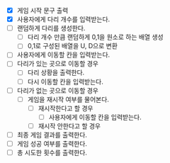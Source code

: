 - [X] 게임 시작 문구 출력
- [X] 사용자에게 다리 개수를 입력받는다.
- [ ] 랜덤하게 다리를 생성한다.
  - [ ] 다리 개수 만큼 랜덤하게 0,1을 원소로 하는 배열 생성
  - [ ] 0,1로 구성된 배열을 U, D으로 변환
- [ ] 사용자에게 이동할 칸을 입력받는다.
- [ ] 다리가 있는 곳으로 이동할 경우
  - [ ] 다리 상황을 출력한다.
  - [ ] 다시 이동할 칸을 입력받는다.
- [ ] 다리가 없는 곳으로 이동할 경우
  - [ ] 게임을 재시작 여부를 물어본다.
    - [ ] 재시작한다고 할 경우
      - [ ] 사용자에게 이동할 칸을 입력받는다.
    - [ ] 재시작 안한다고 할 경우
- [ ] 최종 게임 결과를 출력한다.
- [ ] 게임 성공 여부를 출력한다.
- [ ] 총 시도한 횟수를 출력한다.